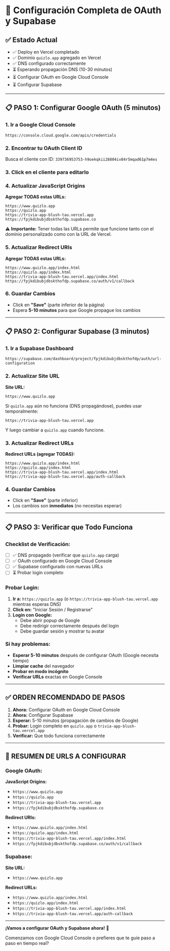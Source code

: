 # 🔐 Configuración Completa de OAuth y Supabase

## ✅ Estado Actual

- ✅ Deploy en Vercel completado
- ✅ Dominio `quizlo.app` agregado en Vercel
- ✅ DNS configurado correctamente
- ⏳ Esperando propagación DNS (10-30 minutos)
- ⏳ Configurar OAuth en Google Cloud Console
- ⏳ Configurar Supabase

---

## 📋 PASO 1: Configurar Google OAuth (5 minutos)

### 1. Ir a Google Cloud Console

```
https://console.cloud.google.com/apis/credentials
```

### 2. Encontrar tu OAuth Client ID

Busca el cliente con ID: `339736953753-h9oekqkii28804iv84r5mqad61p7m4es`

### 3. Click en el cliente para editarlo

### 4. Actualizar JavaScript Origins

**Agregar TODAS estas URLs:**

```
https://www.quizlo.app
https://quizlo.app
https://trivia-app-blush-tau.vercel.app
https://fpjkdibubjdbskthofdp.supabase.co
```

⚠️ **Importante:** Tener todas las URLs permite que funcione tanto con el dominio personalizado como con la URL de Vercel.

### 5. Actualizar Redirect URIs

**Agregar TODAS estas URLs:**

```
https://www.quizlo.app/index.html
https://quizlo.app/index.html
https://trivia-app-blush-tau.vercel.app/index.html
https://fpjkdibubjdbskthofdp.supabase.co/auth/v1/callback
```

### 6. Guardar Cambios

- Click en **"Save"** (parte inferior de la página)
- Espera **5-10 minutos** para que Google propague los cambios

---

## 📋 PASO 2: Configurar Supabase (3 minutos)

### 1. Ir a Supabase Dashboard

```
https://supabase.com/dashboard/project/fpjkdibubjdbskthofdp/auth/url-configuration
```

### 2. Actualizar Site URL

**Site URL:**
```
https://www.quizlo.app
```

Si `quizlo.app` aún no funciona (DNS propagándose), puedes usar temporalmente:
```
https://trivia-app-blush-tau.vercel.app
```
Y luego cambiar a `quizlo.app` cuando funcione.

### 3. Actualizar Redirect URLs

**Redirect URLs (agregar TODAS):**

```
https://www.quizlo.app/index.html
https://quizlo.app/index.html
https://trivia-app-blush-tau.vercel.app/index.html
https://trivia-app-blush-tau.vercel.app/auth-callback
```

### 4. Guardar Cambios

- Click en **"Save"** (parte inferior)
- Los cambios son **inmediatos** (no necesitas esperar)

---

## 📋 PASO 3: Verificar que Todo Funciona

### Checklist de Verificación:

- [ ] ✅ DNS propagado (verificar que `quizlo.app` carga)
- [ ] ✅ OAuth configurado en Google Cloud Console
- [ ] ✅ Supabase configurado con nuevas URLs
- [ ] ⏳ Probar login completo

### Probar Login:

1. **Ir a:** `https://quizlo.app` (o `https://trivia-app-blush-tau.vercel.app` mientras esperas DNS)
2. **Click en:** "Iniciar Sesión / Registrarse"
3. **Login con Google:**
   - Debe abrir popup de Google
   - Debe redirigir correctamente después del login
   - Debe guardar sesión y mostrar tu avatar

### Si hay problemas:

- **Esperar 5-10 minutos** después de configurar OAuth (Google necesita tiempo)
- **Limpiar cache** del navegador
- **Probar en modo incógnito**
- **Verificar URLs** exactas en Google Console

---

## ✅ ORDEN RECOMENDADO DE PASOS

1. **Ahora:** Configurar OAuth en Google Cloud Console
2. **Ahora:** Configurar Supabase
3. **Esperar:** 5-10 minutos (propagación de cambios de Google)
4. **Probar:** Login completo en `quizlo.app` o `trivia-app-blush-tau.vercel.app`
5. **Verificar:** Que todo funciona correctamente

---

## 🎯 RESUMEN DE URLS A CONFIGURAR

### Google OAuth:
**JavaScript Origins:**
- `https://www.quizlo.app`
- `https://quizlo.app`
- `https://trivia-app-blush-tau.vercel.app`
- `https://fpjkdibubjdbskthofdp.supabase.co`

**Redirect URIs:**
- `https://www.quizlo.app/index.html`
- `https://quizlo.app/index.html`
- `https://trivia-app-blush-tau.vercel.app/index.html`
- `https://fpjkdibubjdbskthofdp.supabase.co/auth/v1/callback`

### Supabase:
**Site URL:**
- `https://www.quizlo.app`

**Redirect URLs:**
- `https://www.quizlo.app/index.html`
- `https://quizlo.app/index.html`
- `https://trivia-app-blush-tau.vercel.app/index.html`
- `https://trivia-app-blush-tau.vercel.app/auth-callback`

---

**¡Vamos a configurar OAuth y Supabase ahora!** 🔐

Comenzamos con Google Cloud Console o prefieres que te guíe paso a paso en tiempo real?


